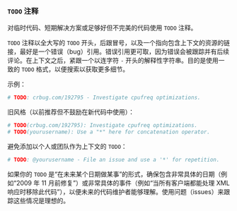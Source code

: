 ### `TODO` 注释 

对临时代码、短期解决方案或足够好但不完美的代码使用 `TODO` 注释。

`TODO` 注释以全大写的 `TODO` 开头，后跟冒号，以及一个指向包含上下文的资源的链接，最好是一个错误（bug）引用。错误引用更可取，因为错误会被跟踪并有后续评论。在上下文之后，紧跟一个以连字符 `-` 开头的解释性字符串。目的是使用一致的 `TODO` 格式，以便搜索以获取更多细节。

示例：

```python
# TODO: crbug.com/192795 - Investigate cpufreq optimizations.
```

旧风格（以前推荐但不鼓励在新代码中使用）：

```python
# TODO(crbug.com/192795): Investigate cpufreq optimizations.
# TODO(yourusername): Use a "*" here for concatenation operator.
```

避免添加以个人或团队作为上下文的 `TODO`：

```python
# TODO: @yourusername - File an issue and use a '*' for repetition.
```

如果你的 `TODO` 是“在未来某个日期做某事”的形式，确保包含非常具体的日期（例如“2009 年 11 月前修复”）或非常具体的事件（例如“当所有客户端都能处理 XML 响应时移除此代码”），以便未来的代码维护者能够理解。使用问题（issues）来跟踪这些情况是理想的。
